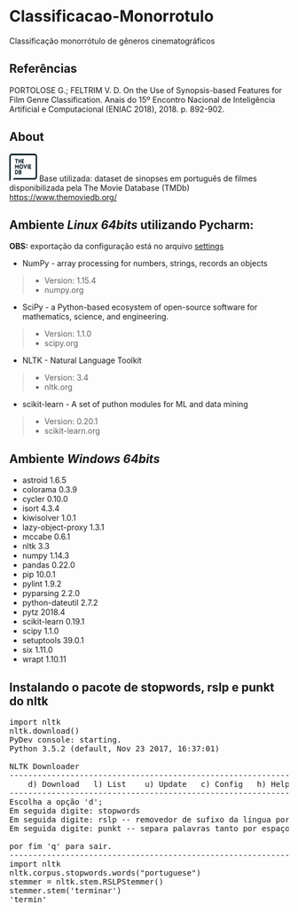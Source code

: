 # Classificacao-Monorrotulo
Classificação monorrótulo de gêneros cinematográficos

## Referências  
PORTOLOSE  G.; FELTRIM V. D. On the Use of Synopsis-based Features for Film Genre Classification. Anais do 15º Encontro Nacional de Inteligência Artificial e Computacional (ENIAC 2018), 2018. p. 892-902.

## About
<img src="https://github.com/FernandoNici/Classificacao-Monorrotulo/blob/master/312x276-primary-blue.png" alt="logo" height="50" width="50">  Base utilizada: dataset de sinopses em português de filmes disponibilizada pela The Movie Database (TMDb) <https://www.themoviedb.org/>

## Ambiente _Linux 64bits_ utilizando Pycharm:

**OBS:** exportação da configuração está no arquivo [settings](https://github.com/FernandoNici/Classificacao-Monorrotulo/blob/master/Pycharm/settings.jar)

  * NumPy - array processing for numbers, strings, records an objects
  >- Version: 1.15.4
  >- numpy.org

  * SciPy - a Python-based ecosystem of open-source software for mathematics, science, and engineering.
  >- Version: 1.1.0
  >- scipy.org

  * NLTK - Natural Language Toolkit 
  >- Version: 3.4 
  >- nltk.org

  * scikit-learn - A set of puthon modules for ML and data mining
  >- Version: 0.20.1
  >- scikit-learn.org
  
  
## Ambiente _Windows 64bits_

  * astroid           1.6.5
  * colorama          0.3.9
  * cycler            0.10.0
  * isort             4.3.4
  * kiwisolver        1.0.1
  * lazy-object-proxy 1.3.1
  * mccabe            0.6.1
  * nltk              3.3
  * numpy             1.14.3
  * pandas            0.22.0
  * pip               10.0.1
  * pylint            1.9.2
  * pyparsing         2.2.0
  * python-dateutil   2.7.2
  * pytz              2018.4
  * scikit-learn      0.19.1
  * scipy             1.1.0
  * setuptools        39.0.1
  * six               1.11.0
  * wrapt             1.10.11

## Instalando o pacote de stopwords, rslp e punkt do nltk
<pre>
import nltk
nltk.download()
PyDev console: starting.
Python 3.5.2 (default, Nov 23 2017, 16:37:01) 

NLTK Downloader
---------------------------------------------------------------------------
    d) Download   l) List    u) Update   c) Config   h) Help   q) Quit
---------------------------------------------------------------------------
Escolha a opção 'd'; 
Em seguida digite: stopwords
Em seguida digite: rslp -- removedor de sufixo da língua portuguesa
Em seguida digite: punkt -- separa palavras tanto por espaço quanto pontuação

por fim 'q' para sair.
---------------------------------------------------------------------------
import nltk
nltk.corpus.stopwords.words("portuguese")
stemmer = nltk.stem.RSLPStemmer()
stemmer.stem('terminar')
'termin'
</pre>

